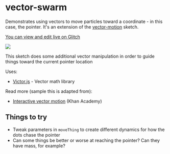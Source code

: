 # vector-swarm

Demonstrates using vectors to move particles toward a coordinate - in this case, the pointer. It's an extension of the [vector-motion](../vector-motion) sketch.

[You can view and edit live on Glitch](https://glitch.com/edit/#!/ch-vector-swarm)

![](demo.gif)

This sketch does some additional vector manipulation in order to guide things toward the current pointer location

Uses:
* [Victor.js](http://victorjs.org/) - Vector math library

Read more (sample this is adapted from):
* [Interactive vector motion](https://www.khanacademy.org/computing/computer-programming/programming-natural-simulations/programming-vectors/a/interactive-vector-motion) (Khan Academy)

## Things to try

* Tweak parameters in `moveThing` to create different dynamics for how the dots chase the pointer
* Can some things be better or worse at reaching the pointer? Can they have mass, for example?
